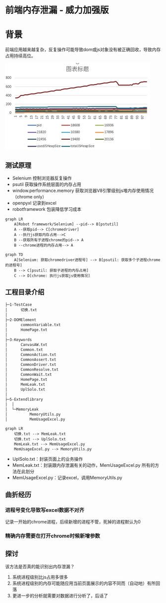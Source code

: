 # 前端内存泄漏 - 威力加强版

# 背景

前端应用越来越复杂，反复操作可能导致dom或js对象没有被正确回收，导致内存占用持续高位。



![测试结果图](测试结果图.png)

## 测试原理

- Selenium 控制浏览器反复操作
- psutil 获取操作系统层面的内存占用
- window.performance.memory 获取浏览器V8引擎级别js堆内存使用情况（chrome only）
- openpyxl 记录到excel
- robotframework 包装降低学习成本



```mermaid
graph LR
	A[Robot framework/Selenium] --pid--> B[pstutil]
	A --获取pid--> C[chromedriver]
	A --执行js获取内存占用-->C
	B --获取所有子进程chrome的pid--> A
	B --chrome进程的内存占用--> A
```



```mermaid
graph TD
	A[Selenium: 获取chromedriver进程号] --> B[psutil: 获取多个子进程chrome的进程号]
	B --> C[psutil: 获取子进程的内存占用]
	C --> D[chrome: 执行js获取js使用情况]
```





## 工程目录介绍

```
├─1-TestCase
│      切换.txt
│
├─2-DOMElement
│      commonVariable.txt
│      HomePage.txt
│
├─3-Keywords
│      CanvasAW.txt
│      Common.txt
│      CommonAction.txt
│      CommonAssert.txt
│      CommonDriver.txt
│      CommonResolve.txt
│      CommonWait.txt
│      HomePage.txt
│      MemLeak.txt
│      UplSolo.txt
│
├─5-Extendlibrary
│  │
│  └─MemoryLeak
│          MemoryUtils.py
│          MemUsageExcel.py
```

```mermaid
graph LR
	切换.txt --> MemLeak.txt
	切换.txt --> UplSolo.txt
	MemLeak.txt --> MemUsageExcel.py
	MemUsageExcel.py --> MemoryUtils.py
```



- UplSolo.txt：封装页面上的业务操作
- MemLeak.txt：封装跟内存泄漏有关的动作，MemUsageExcel.py 所有的方法在此划分
- MemUsageExcel.py：记录excel，调用MemoryUtils.py



## 曲折经历

### 进程号变化导致写excel数据不对齐

记录一开始的chrome进程，后续新增的进程不管，死掉的进程默认为0

### 精确内存需要在打开chrome时候新增参数



## 探讨

该方法是否真的能识别出内存泄漏？

1. 系统进程级别比js占用多很多
2. 系统进程级别的内存可能随应用当前页面展示的内容不同而（自动地）有所回落
3. 更进一步的分析就需要对数据进行分析了，后话了